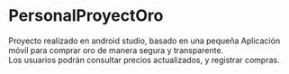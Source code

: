 # PersonalProyectOro
Proyecto realizado en android studio, basado en una pequeña Aplicación móvil para comprar oro de manera segura y transparente.  
Los usuarios podrán consultar precios actualizados, y registrar compras.

